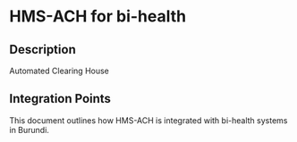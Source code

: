 # HMS-ACH for bi-health

## Description

Automated Clearing House

## Integration Points

This document outlines how HMS-ACH is integrated with bi-health systems in Burundi.
